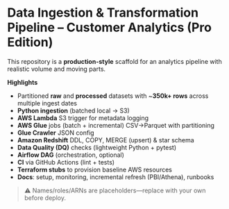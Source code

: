# Data Ingestion & Transformation Pipeline – Customer Analytics (Pro Edition)

This repository is a **production-style** scaffold for an analytics pipeline with realistic volume and moving parts.

**Highlights**
- Partitioned **raw** and **processed** datasets with ~**350k+ rows** across multiple ingest dates
- **Python ingestion** (batched local → S3)
- **AWS Lambda** S3 trigger for metadata logging
- **AWS Glue** jobs (batch + incremental) CSV→Parquet with partitioning
- **Glue Crawler** JSON config
- **Amazon Redshift** DDL, COPY, MERGE (upsert) & star schema
- **Data Quality (DQ)** checks (lightweight Python + pytest)
- **Airflow DAG** (orchestration, optional)
- **CI** via GitHub Actions (lint + tests)
- **Terraform stubs** to provision baseline AWS resources
- **Docs**: setup, monitoring, incremental refresh (PBI/Athena), runbooks

> ⚠️ Names/roles/ARNs are placeholders—replace with your own before deploy.
